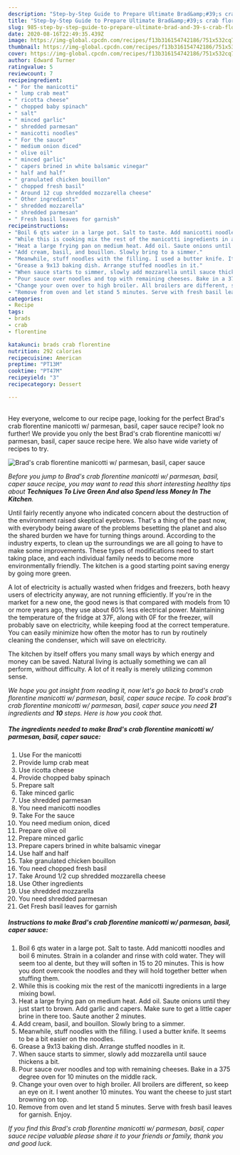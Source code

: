 ```yaml
---
description: "Step-by-Step Guide to Prepare Ultimate Brad&amp;#39;s crab florentine manicotti w/ parmesan, basil, caper sauce"
title: "Step-by-Step Guide to Prepare Ultimate Brad&amp;#39;s crab florentine manicotti w/ parmesan, basil, caper sauce"
slug: 985-step-by-step-guide-to-prepare-ultimate-brad-and-39-s-crab-florentine-manicotti-w-parmesan-basil-caper-sauce
date: 2020-08-16T22:49:35.439Z
image: https://img-global.cpcdn.com/recipes/f13b316154742186/751x532cq70/brads-crab-florentine-manicotti-w-parmesan-basil-caper-sauce-recipe-main-photo.jpg
thumbnail: https://img-global.cpcdn.com/recipes/f13b316154742186/751x532cq70/brads-crab-florentine-manicotti-w-parmesan-basil-caper-sauce-recipe-main-photo.jpg
cover: https://img-global.cpcdn.com/recipes/f13b316154742186/751x532cq70/brads-crab-florentine-manicotti-w-parmesan-basil-caper-sauce-recipe-main-photo.jpg
author: Edward Turner
ratingvalue: 5
reviewcount: 7
recipeingredient:
- " For the manicotti"
- " lump crab meat"
- " ricotta cheese"
- " chopped baby spinach"
- " salt"
- " minced garlic"
- " shredded parmesan"
- " manicotti noodles"
- " For the sauce"
- " medium onion diced"
- " olive oil"
- " minced garlic"
- " capers brined in white balsamic vinegar"
- " half and half"
- " granulated chicken bouillon"
- " chopped fresh basil"
- " Around 12 cup shredded mozzarella cheese"
- " Other ingredients"
- " shredded mozzarella"
- " shredded parmesan"
- " Fresh basil leaves for garnish"
recipeinstructions:
- "Boil 6 qts water in a large pot. Salt to taste. Add manicotti noodles and boil 6 minutes. Strain in a colander and rinse with cold water. They will seem too al dente, but they will soften in 15 to 20 minutes. This is how you dont overcook the noodles and they will hold together better when stuffing them."
- "While this is cooking mix the rest of the manicotti ingredients in a large mixing bowl."
- "Heat a large frying pan on medium heat. Add oil. Saute onions until they just start to brown. Add garlic and capers. Make sure to get a little caper brine in there too. Saute another 2 minutes."
- "Add cream, basil, and bouillon. Slowly bring to a simmer."
- "Meanwhile, stuff noodles with the filling. I used a butter knife. It seems to be a bit easier on the noodles."
- "Grease a 9x13 baking dish. Arrange stuffed noodles in it."
- "When sauce starts to simmer, slowly add mozzarella until sauce thickens a bit."
- "Pour sauce over noodles and top with remaining cheeses. Bake in a 375 degree oven for 10 minutes on the middle rack."
- "Change your oven over to high broiler. All broilers are different, so keep an eye on it. I went another 10 minutes. You want the cheese to just start browning on top."
- "Remove from oven and let stand 5 minutes. Serve with fresh basil leaves for garnish. Enjoy."
categories:
- Recipe
tags:
- brads
- crab
- florentine

katakunci: brads crab florentine 
nutrition: 292 calories
recipecuisine: American
preptime: "PT13M"
cooktime: "PT47M"
recipeyield: "3"
recipecategory: Dessert

---
```

<br>
Hey everyone, welcome to our recipe page, looking for the perfect Brad&#39;s crab florentine manicotti w/ parmesan, basil, caper sauce recipe? look no further! We provide you only the best Brad&#39;s crab florentine manicotti w/ parmesan, basil, caper sauce recipe here. We also have wide variety of recipes to try.
<br>


![Brad&#39;s crab florentine manicotti w/ parmesan, basil, caper sauce](https://img-global.cpcdn.com/recipes/f13b316154742186/751x532cq70/brads-crab-florentine-manicotti-w-parmesan-basil-caper-sauce-recipe-main-photo.jpg)

<i>Before you jump to Brad&#39;s crab florentine manicotti w/ parmesan, basil, caper sauce recipe, you may want to read this short interesting healthy tips about 
<strong>Techniques To Live Green And also Spend less Money In The Kitchen</strong>.</i>
</br>

Until fairly recently anyone who indicated concern about the destruction of the environment raised skeptical eyebrows. That's a thing of the past now, with everybody being aware of the problems besetting the planet and also the shared burden we have for turning things around. According to the industry experts, to clean up the surroundings we are all going to have to make some improvements. These types of modifications need to start taking place, and each individual family needs to become more environmentally friendly. The kitchen is a good starting point saving energy by going more green.

A lot of electricity is actually wasted when fridges and freezers, both heavy users of electricity anyway, are not running efficiently. If you're in the market for a new one, the good news is that compared with models from 10 or more years ago, they use about 60% less electrical power. Maintaining the temperature of the fridge at 37F, along with 0F for the freezer, will probably save on electricity, while keeping food at the correct temperature. You can easily minimize how often the motor has to run by routinely cleaning the condenser, which will save on electricity.

The kitchen by itself offers you many small ways by which energy and money can be saved. Natural living is actually something we can all perform, without difficulty. A lot of it really is merely utilizing common sense.


<i>We hope you got insight from reading it, now let's go back to brad&#39;s crab florentine manicotti w/ parmesan, basil, caper sauce recipe. To cook brad&#39;s crab florentine manicotti w/ parmesan, basil, caper sauce you need <strong>21</strong> ingredients and <strong>10</strong> steps. Here is how you cook that.
</i>

##### The ingredients needed to make Brad&#39;s crab florentine manicotti w/ parmesan, basil, caper sauce:

1. Use  For the manicotti
1. Provide  lump crab meat
1. Use  ricotta cheese
1. Provide  chopped baby spinach
1. Prepare  salt
1. Take  minced garlic
1. Use  shredded parmesan
1. You need  manicotti noodles
1. Take  For the sauce
1. You need  medium onion, diced
1. Prepare  olive oil
1. Prepare  minced garlic
1. Prepare  capers brined in white balsamic vinegar
1. Use  half and half
1. Take  granulated chicken bouillon
1. You need  chopped fresh basil
1. Take  Around 1/2 cup shredded mozzarella cheese
1. Use  Other ingredients
1. Use  shredded mozzarella
1. You need  shredded parmesan
1. Get  Fresh basil leaves for garnish


##### Instructions to make Brad&#39;s crab florentine manicotti w/ parmesan, basil, caper sauce:

1. Boil 6 qts water in a large pot. Salt to taste. Add manicotti noodles and boil 6 minutes. Strain in a colander and rinse with cold water. They will seem too al dente, but they will soften in 15 to 20 minutes. This is how you dont overcook the noodles and they will hold together better when stuffing them.
1. While this is cooking mix the rest of the manicotti ingredients in a large mixing bowl.
1. Heat a large frying pan on medium heat. Add oil. Saute onions until they just start to brown. Add garlic and capers. Make sure to get a little caper brine in there too. Saute another 2 minutes.
1. Add cream, basil, and bouillon. Slowly bring to a simmer.
1. Meanwhile, stuff noodles with the filling. I used a butter knife. It seems to be a bit easier on the noodles.
1. Grease a 9x13 baking dish. Arrange stuffed noodles in it.
1. When sauce starts to simmer, slowly add mozzarella until sauce thickens a bit.
1. Pour sauce over noodles and top with remaining cheeses. Bake in a 375 degree oven for 10 minutes on the middle rack.
1. Change your oven over to high broiler. All broilers are different, so keep an eye on it. I went another 10 minutes. You want the cheese to just start browning on top.
1. Remove from oven and let stand 5 minutes. Serve with fresh basil leaves for garnish. Enjoy.


<i>If you find this Brad&#39;s crab florentine manicotti w/ parmesan, basil, caper sauce recipe valuable please share it to your friends or family, thank you and good luck.</i>
